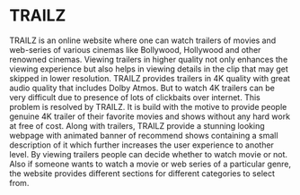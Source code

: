 # TRAILZ

TRAILZ is an online website where one can watch trailers of movies and web-series of various cinemas like Bollywood, Hollywood and other renowned cinemas. Viewing trailers in higher quality not only enhances the viewing experience but also helps in viewing details in the clip that may get skipped in lower resolution. TRAILZ provides trailers in 4K quality with great audio quality that includes Dolby Atmos. But to watch 4K trailers can be very difficult due to presence of lots of clickbaits over internet.
This problem is resolved by TRAILZ. It is build with the motive to provide people genuine 4K trailer of their favorite movies and shows without any hard work at free of cost. Along with trailers, TRAILZ provide a  stunning looking webpage with animated banner of recommend shows containing a small description of it which further increases the user experience to another level. By viewing trailers people can decide whether to watch movie or not. Also if someone wants to watch a movie or web series of a particular genre, the website provides different sections for different categories to select from.
